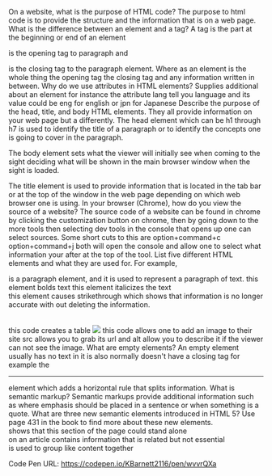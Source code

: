 On a website, what is the purpose of HTML code?
  The purpose to html code is to provide the structure and the information that is on a web page.
What is the difference between an element and a tag?
  A tag is the part at the beginning or end of an element <p> is the opening tag to paragraph and </p> is the closing tag to the paragraph element. Where as an element is the whole thing the opening tag the closing tag and any information written in between.
Why do we use attributes in HTML elements?
  Supplies additional about an element for instance the attribute lang tell you language and its value could be eng for english or jpn for Japanese
Describe the purpose of the head, title, and body HTML elements.
  They all provide information on your web page but a differently.
  The head element which can be h1 through h7 is  used to identify the title of a paragraph or to identify the concepts one is going to cover in the paragraph.

  The body element sets what the viewer will initially see when coming to the sight deciding what will be shown in the main browser window when the sight is loaded.

   The title element is used to provide information that is located in the tab bar or at the top of the window in the web page depending on which web browser one is using.
In your browser (Chrome), how do you view the source of a website?
  The source code of a website can be found in chrome by clicking the customization button on chrome, then by going down to the more tools then selecting dev tools in the console that opens up one can select sources. Some short cuts to this are option+command+c option+command+j both will open the console and allow one to select what information your after at the top of the tool.
List five different HTML elements and what they are used for. For example, <p></p> is a paragraph element, and it is used to represent a paragraph of text.
  <b></b> this element bolds text
  <i></i> this element italicizes the text  
  <s></s> this element causes strikethrough which shows that information is no longer accurate with out deleting the information.
  <table></table> this code creates a table
  <img src= alt= /> this code allows one to add an image to their site src allows you to grab its url and alt allow you to describe it if the viewer can not see the image.
What are empty elements?
  An empty element usually has no text in it is also normally doesn't have a closing tag for example the <hr /> element which adds a horizontal rule that splits information.
What is semantic markup?
  Semantic markups provide additional information such as where emphasis should be placed in a sentence or  when something is a quote.
What are three new semantic elements introduced in HTML 5? Use page 431 in the book to find more about these new elements.
  <article></article> shows that this section of the page could stand alone
  <aside></aside> on an article contains information that is related but not essential
  <section></section> is used to group like content together


Code Pen URL: https://codepen.io/KBarnett2116/pen/wvvrQXa

